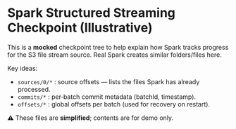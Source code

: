 
# Spark Structured Streaming Checkpoint (Illustrative)

This is a **mocked** checkpoint tree to help explain how Spark tracks progress
for the S3 file stream source. Real Spark creates similar folders/files here.

Key ideas:
- `sources/0/*`  : source offsets — lists the files Spark has already processed.
- `commits/*`    : per‑batch commit metadata (batchId, timestamp).
- `offsets/*`    : global offsets per batch (used for recovery on restart).

⚠️ These files are **simplified**; contents are for demo only.
